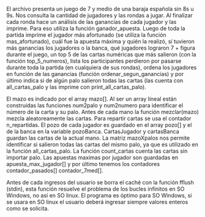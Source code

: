 El archivo presenta un juego de 7 y medio de una baraja española sin 8s u 9s. Nos consulta la cantidad de jugadores y las rondas a jugar.
Al finalizar cada ronda hace un análisis de las ganancias de cada jugador y las imprime. Para eso utiliza la función ganador_apuesta.
Luego de toda la partida imprime el jugador más afortunado (se utiliza la función mas_afortunado), cuál fue la apuesta máxima y quién la realizó, sí tuvieron más ganancias los jugadores o la banca, qué jugadores lograron 7 + figura durante el juego, un top 5 de las cartas numéricas que más salieron (con la función top_5_numeros), lista los participantes perdieron por pasarse durante toda la partida (en cualquiera de sus rondas), ordena los jugadores en función de las ganancias (función ordenar_segun_ganancias) y por último indica si de algún palo salieron todas las cartas (las cuenta con all_cartas_palo y las imprime con print_all_cartas_palo).

El mazo es indicado por el array mazo[]. Al ser un array líneal están construidas las funciones num2palo y num2numero para identificar el número de la carta y su palo. Antes de cada mano la función mezclar(mazo) mezcla aleatoreamente las cartas.
Para repartir cartas se usa el contador n_repartidas.
El pozo de cada jugador es guardado en el array pozo[] y el de la banca en la variable pozoBanca. CartasJugador y cartasBanca guardan las cartas de la actual mano.
La matriz mazoXpalos nos permite identificar si salieron todas las cartas del mismo palo, ya que es utilizado en la función all_cartas_palo.
La función count_cartas cuenta las cartas sin importar palo.
Las apuestas maximas por jugador son guardadas en apuesta_max_jugador[] y por último tenemos los contadores contador_pasados[] contador_7med[].

Antes de cada ingresos del usuario se borra el caché con la función fflush (stdin), esta función resuelve el problema de los bucles infinitos en SO Windows, no así en SO linux.
El programa es óptimo para SO Windows, si se usara en SO linux el usuario deberá ingresar siempre valores enteros como se solicita.